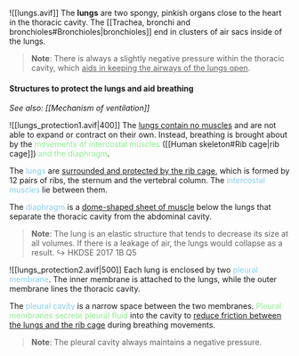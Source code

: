 ![[lungs.avif]]
The **lungs** are two spongy, pinkish organs close to the heart in the thoracic cavity. The [[Trachea, bronchi and bronchioles#Bronchioles|bronchioles]] end in clusters of air sacs inside of the lungs.

> **Note**:
> There is always a slightly negative pressure within the thoracic cavity, which <u>aids in keeping the airways of the lungs open</u>.

#### Structures to protect the lungs and aid breathing
*See also: [[Mechanism of ventilation]]*

![[lungs_protection1.avif|400]]
The <u>lungs contain no muscles</u> and are not able to expand or contract on their own. Instead, breathing is brought about by the <span style="color: lightgreen">movements of intercostal muscles</span> ([[Human skeleton#Rib cage|rib cage]]) <span style="color: lightgreen">and the diaphragm</span>.

The <span style="color: skyblue">lungs</span> are <u>surrounded and protected by the rib cage</u>, which is formed by 12 pairs of ribs, the sternum and the vertebral column. The <span style="color: skyblue">intercostal muscles</span> lie between them.

The <span style="color: skyblue">diaphragm</span> is a <u>dome-shaped sheet of muscle</u> below the lungs that separate the thoracic cavity from the abdominal cavity.

> **Note**:
> The lung is an elastic structure that tends to decrease its size at all volumes. If there is a leakage of air, the lungs would collapse as a result.
> ↪️ HKDSE 2017 1B Q5

![[lungs_protection2.avif|500]]
Each lung is enclosed by two <span style="color: skyblue">pleural membrane</span>. The inner membrane is attached to the lungs, while the outer membrane lines the thoracic cavity.

The <span style="color: skyblue">pleural cavity</span> is a narrow space between the two membranes. <span style="color: lightgreen">Pleural membranes secrete pleural fluid</span> into the cavity to <u>reduce friction between the lungs and the rib cage</u> during breathing movements.

> **Note**:
> The pleural cavity always maintains a negative pressure.

